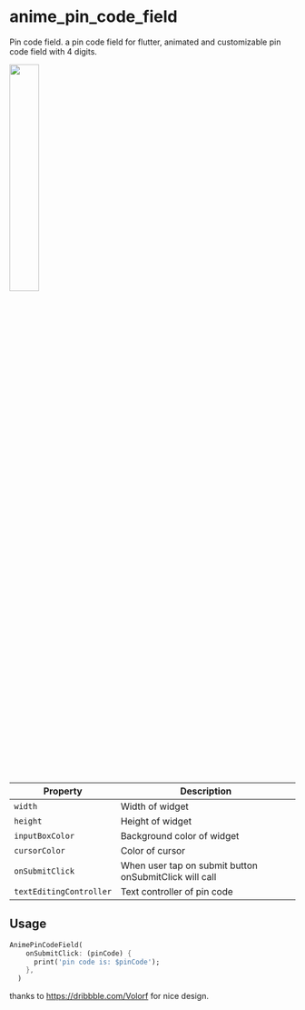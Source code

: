 # anime_pin_code_field

Pin code field.
a pin code field for flutter, animated and customizable pin code field with 4 digits.

<img src="https://user-images.githubusercontent.com/32927238/110088697-7adf8480-7d95-11eb-9367-69051b1d4815.gif" width="32%">

| Property | Description |
| --- | --- |
| `width` | Width of widget |
| `height` | Height of widget |
| `inputBoxColor` | Background color of widget |
| `cursorColor` | Color of cursor |
| `onSubmitClick` | When user tap on submit button onSubmitClick will call  |
| `textEditingController` | Text controller of pin code  |



Usage
-----

```dart
AnimePinCodeField(
    onSubmitClick: (pinCode) {
      print('pin code is: $pinCode');
    },
  )
```
thanks to https://dribbble.com/Volorf for nice design.
